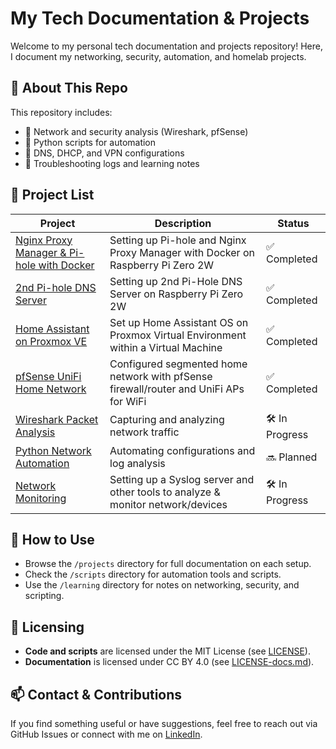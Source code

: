 # My Tech Documentation & Projects  

Welcome to my personal tech documentation and projects repository! Here, I document my networking, security, automation, and homelab projects.  

## 📌 About This Repo  
This repository includes:  
- 🔹 Network and security analysis (Wireshark, pfSense)  
- 🔹 Python scripts for automation  
- 🔹 DNS, DHCP, and VPN configurations  
- 🔹 Troubleshooting logs and learning notes  

## 📂 Project List  
| Project | Description | Status |
|---------|------------|--------|
| [Nginx Proxy Manager & Pi-hole with Docker](projects/rpi01-docker-nginx-pihole.md) | Setting up Pi-hole and Nginx Proxy Manager with Docker on Raspberry Pi Zero 2W | ✅ Completed |
| [2nd Pi-hole DNS Server](projects/rpi02-pihole.md) | Setting up 2nd Pi-Hole DNS Server on Raspberry Pi Zero 2W | ✅ Completed |
| [Home Assistant on Proxmox VE](projects/haos-pve.md) | Set up Home Assistant OS on Proxmox Virtual Environment within a Virtual Machine | ✅ Completed | 
| [pfSense UniFi Home Network](projects/pfsense_unifi_network.md) | Configured segmented home network with pfSense firewall/router and UniFi APs for WiFi | ✅ Completed |
| [Wireshark Packet Analysis](projects/wireshark-notes.md) | Capturing and analyzing network traffic | 🛠️ In Progress |
| [Python Network Automation](projects/python-network-automation.md) | Automating configurations and log analysis | 🔜 Planned |
| [Network Monitoring](projects/network-monitor.md) | Setting up a Syslog server and other tools to analyze & monitor network/devices | 🛠️ In Progress |

## 🚀 How to Use  
- Browse the `/projects` directory for full documentation on each setup.  
- Check the `/scripts` directory for automation tools and scripts.  
- Use the `/learning` directory for notes on networking, security, and scripting.  

## 📝 Licensing  
- **Code and scripts** are licensed under the MIT License (see [LICENSE](LICENSE)).  
- **Documentation** is licensed under CC BY 4.0 (see [LICENSE-docs.md](LICENSE-docs.md)).  

## 📫 Contact & Contributions  
If you find something useful or have suggestions, feel free to reach out via GitHub Issues or connect with me on [LinkedIn](https://www.linkedin.com/in/nicholas-frazier-2xbrokenex).
